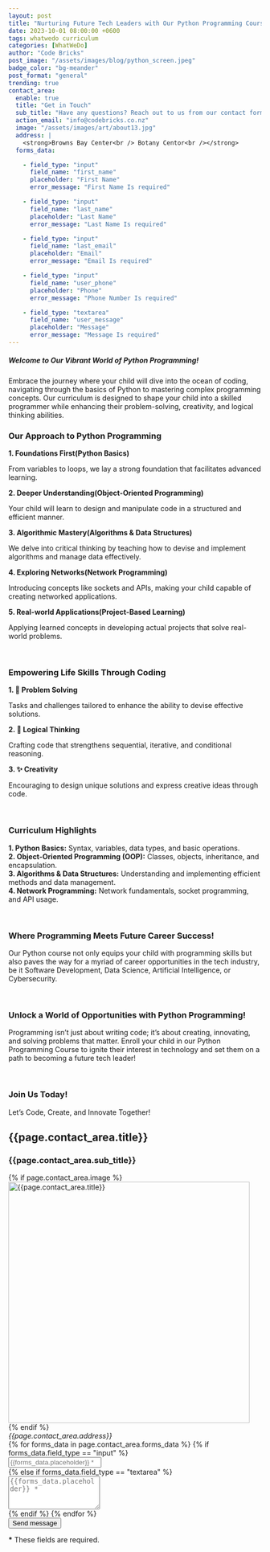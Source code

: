 ```yaml
---
layout: post
title: "Nurturing Future Tech Leaders with Our Python Programming Course!"
date: 2023-10-01 08:00:00 +0600
tags: whatwedo curriculum
categories: [WhatWeDo]
author: "Code Bricks"
post_image: "/assets/images/blog/python_screen.jpeg"
badge_color: "bg-meander"
post_format: "general"
trending: true
contact_area:
  enable: true
  title: "Get in Touch"
  sub_title: "Have any questions? Reach out to us from our contact form and we will get back to you shortly."
  action_email: "info@codebricks.co.nz"
  image: "/assets/images/art/about13.jpg"
  address: |
    <strong>Browns Bay Center<br /> Botany Centor<br /></strong>
  forms_data: 

    - field_type: "input"
      field_name: "first_name"
      placeholder: "First Name" 
      error_message: "First Name Is required"

    - field_type: "input"
      field_name: "last_name"
      placeholder: "Last Name"
      error_message: "Last Name Is required"

    - field_type: "input"
      field_name: "last_email"
      placeholder: "Email"
      error_message: "Email Is required"

    - field_type: "input"
      field_name: "user_phone"
      placeholder: "Phone"
      error_message: "Phone Number Is required"

    - field_type: "textarea"
      field_name: "user_message"
      placeholder: "Message"
      error_message: "Message Is required"
---
```


<!-- <h5>🚀 Transforming Beginners into Skilled Programmers! 🚀</h5> -->
<h5>Welcome to Our Vibrant World of Python Programming!</h5>
<p>Embrace the journey where your child will dive into the ocean of coding, navigating through the basics of Python to mastering complex programming concepts. Our curriculum is designed to shape your child into a skilled programmer while enhancing their problem-solving, creativity, and logical thinking abilities.</p>

<h3>Our Approach to Python Programming</h3> 
<b>1. Foundations First(Python Basics)</b> 
<p>From variables to loops, we lay a strong foundation that facilitates advanced learning.</p>
<b>2. Deeper Understanding(Object-Oriented Programming)</b> 
<p>Your child will learn to design and manipulate code in a structured and efficient manner.</p>
<b>3. Algorithmic Mastery(Algorithms & Data Structures)</b> 
<p>We delve into critical thinking by teaching how to devise and implement algorithms and manage data effectively.</p>
<b>4. Exploring Networks(Network Programming)</b> 
<p>Introducing concepts like sockets and APIs, making your child capable of creating networked applications.</p>
<b>5. Real-world Applications(Project-Based Learning)</b> 
<p>Applying learned concepts in developing actual projects that solve real-world problems.</p>

<br>

<h3>Empowering Life Skills Through Coding</h3>
<b>1. 💪 Problem Solving</b>
<p>Tasks and challenges tailored to enhance the ability to devise effective solutions.</p>
<b>2. 🧠 Logical Thinking</b>
<p>Crafting code that strengthens sequential, iterative, and conditional reasoning.</p>
<b>3. ✨ Creativity</b>
<p>Encouraging to design unique solutions and express creative ideas through code.</p>

<br>

<h3>Curriculum Highlights</h3>
<p><b>1. Python Basics:</b> Syntax, variables, data types, and basic operations.<br>
<b>2. Object-Oriented Programming (OOP):</b> Classes, objects, inheritance, and encapsulation.<br>
<b>3. Algorithms & Data Structures:</b> Understanding and implementing efficient methods and data management.<br>
<b>4. Network Programming:</b> Network fundamentals, socket programming, and API usage.</p>

<br>

<h3>Where Programming Meets Future Career Success!</h3>
<p>
Our Python course not only equips your child with programming skills but also paves the way for a myriad of career opportunities in the tech industry, be it Software Development, Data Science, Artificial Intelligence, or Cybersecurity.
</p>

<br>

<h3>Unlock a World of Opportunities with Python Programming!</h3>
<p>
Programming isn’t just about writing code; it’s about creating, innovating, and solving problems that matter. Enroll your child in our Python Programming Course to ignite their interest in technology and set them on a path to becoming a future tech leader!
</p>

<br>

<h3>Join Us Today!</h3>
Let’s Code, Create, and Innovate Together!


<div class="contact-area"> 
<div class="wrapper gray-wrapper">
    <div class="container inner">
    <div class="row">
        <div class="col-md-7 mx-auto">
        <h2 class="title-color color-gray text-center">{{page.contact_area.title}}</h2>
        <h3 class="display-3 text-center">{{page.contact_area.sub_title}}</h3>
        <div class="space40"></div>
        </div>
    </div>
    <div class="row align-items-center">
        <div class="col-lg-6">
        <div>
            {% if page.contact_area.image %}
            <div class="img-blob blob3">
            <img src="{{page.contact_area.image}}" style="width: 30rem" alt="{{page.contact_area.title}}"/>
            </div>
            {% endif %}
            <div class="row counter counter-s position-absolute" style="top: 60%; left: 15%;">
            <div class="col-md-10 text-center">
                <div class="full-circle bg-default color-white">
                <div class="full-circle-inner">
                <address class="mb-0">
                    {{page.contact_area.address}}
                </address>
                </div>
                <!--/.full-circle-inner -->
                </div>
                <!--/.full-circle -->
            </div>
            <!--/column -->
            </div>
            <!--/.row -->
        </div>
        </div>
        <!--/column -->
        <div class="space50 d-lg-none"></div>
        <div class="col-lg-6 pl-40 pl-md-15">
        <form id="contact-form" action="https://formsubmit.io/send/{{page.contact_area.action_email}}">
            <div class="messages"></div>
            <div class="controls">
            <div class="form-row">
                {% for forms_data in page.contact_area.forms_data %}
                {% if forms_data.field_type == "input" %}
                <div class="col-md-5">
                    <div class="form-group">
                    <input id="{{forms_data.field_name}}" type="text" name="{{forms_data.field_name}}" class="form-control" placeholder="{{forms_data.placeholder}} *" required="required" data-error="{{forms_data.error_message}}">
                    <div class="help-block with-errors"></div>
                    </div>
                </div>
                {% else if forms_data.field_type == "textarea" %}
                <div class="col-md-10">
                    <div class="form-group">
                    <textarea id="{{forms_data.field_name}}" name="{{forms_data.field_name}}" class="form-control" placeholder="{{forms_data.placeholder}} *" rows="4" required="required" data-error="{{forms_data.error_message}}"></textarea>
                    <div class="help-block with-errors"></div>
                    </div>
                </div>
                    {% endif %}
                {% endfor %}
            </div>
            <div class="form-row">
                <div class="col-md-12">
                <input type="submit" class="btn btn-send" value="Send message">
                </div>
            </div>
            <div class="form-row">
                <div class="col-md-12">
                <p class="text-muted mb-0"><strong>*</strong> These fields are required.</p>
                </div>
            </div>
            </div>
        </form>
        <!-- /form -->
        </div>
        <!--/column -->
    </div>
    </div>
</div>
</div>
